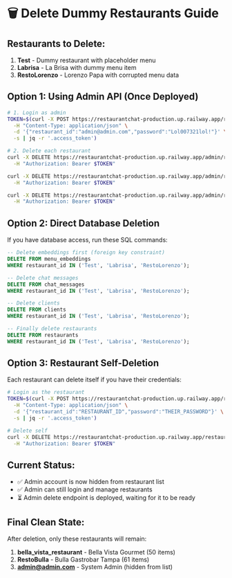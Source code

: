 # 🗑️ Delete Dummy Restaurants Guide

## Restaurants to Delete:
1. **Test** - Dummy restaurant with placeholder menu
2. **Labrisa** - La Brisa with dummy menu item  
3. **RestoLorenzo** - Lorenzo Papa with corrupted menu data

## Option 1: Using Admin API (Once Deployed)

```bash
# 1. Login as admin
TOKEN=$(curl -X POST https://restaurantchat-production.up.railway.app/restaurant/login \
  -H "Content-Type: application/json" \
  -d '{"restaurant_id":"admin@admin.com","password":"Lol007321lol!"}' \
  -s | jq -r '.access_token')

# 2. Delete each restaurant
curl -X DELETE https://restaurantchat-production.up.railway.app/admin/restaurant/Test \
  -H "Authorization: Bearer $TOKEN"

curl -X DELETE https://restaurantchat-production.up.railway.app/admin/restaurant/Labrisa \
  -H "Authorization: Bearer $TOKEN"

curl -X DELETE https://restaurantchat-production.up.railway.app/admin/restaurant/RestoLorenzo \
  -H "Authorization: Bearer $TOKEN"
```

## Option 2: Direct Database Deletion

If you have database access, run these SQL commands:

```sql
-- Delete embeddings first (foreign key constraint)
DELETE FROM menu_embeddings 
WHERE restaurant_id IN ('Test', 'Labrisa', 'RestoLorenzo');

-- Delete chat messages
DELETE FROM chat_messages 
WHERE restaurant_id IN ('Test', 'Labrisa', 'RestoLorenzo');

-- Delete clients
DELETE FROM clients 
WHERE restaurant_id IN ('Test', 'Labrisa', 'RestoLorenzo');

-- Finally delete restaurants
DELETE FROM restaurants 
WHERE restaurant_id IN ('Test', 'Labrisa', 'RestoLorenzo');
```

## Option 3: Restaurant Self-Deletion

Each restaurant can delete itself if you have their credentials:

```bash
# Login as the restaurant
TOKEN=$(curl -X POST https://restaurantchat-production.up.railway.app/restaurant/login \
  -H "Content-Type: application/json" \
  -d '{"restaurant_id":"RESTAURANT_ID","password":"THEIR_PASSWORD"}' \
  -s | jq -r '.access_token')

# Delete self
curl -X DELETE https://restaurantchat-production.up.railway.app/restaurant/delete \
  -H "Authorization: Bearer $TOKEN"
```

## Current Status:
- ✅ Admin account is now hidden from restaurant list
- ✅ Admin can still login and manage restaurants
- ⏳ Admin delete endpoint is deployed, waiting for it to be ready

## Final Clean State:
After deletion, only these restaurants will remain:
1. **bella_vista_restaurant** - Bella Vista Gourmet (50 items)
2. **RestoBulla** - Bulla Gastrobar Tampa (61 items)
3. **admin@admin.com** - System Admin (hidden from list)